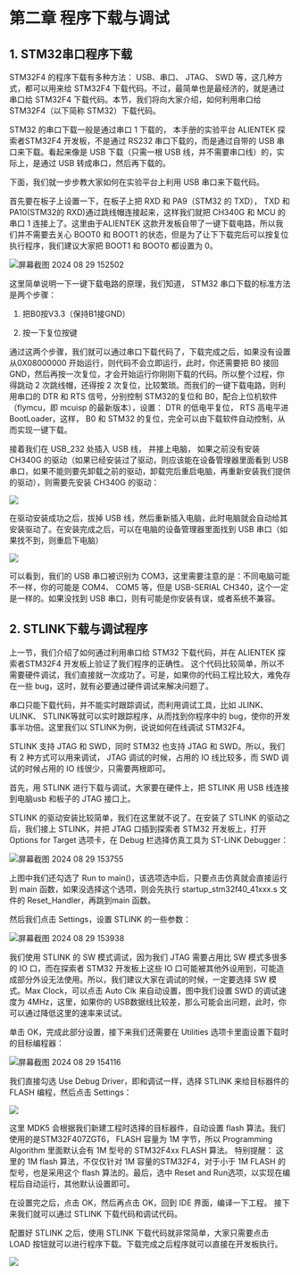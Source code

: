 # 第二章 程序下载与调试

## 1. STM32串口程序下载

STM32F4 的程序下载有多种方法： USB、串口、 JTAG、 SWD 等，这几种方式，都可以用来给 STM32F4 下载代码。不过，最简单也是最经济的，就是通过串口给 STM32F4 下载代码。本节，我们将向大家介绍，如何利用串口给 STM32F4（以下简称 STM32）下载代码。

STM32 的串口下载一般是通过串口 1 下载的， 本手册的实验平台 ALIENTEK 探索者STM32F4 开发板，不是通过 RS232 串口下载的，而是通过自带的 USB 串口来下载。看起来像是 USB 下载（只需一根 USB 线，并不需要串口线）的，实际上，是通过 USB 转成串口，然后再下载的。

下面，我们就一步步教大家如何在实验平台上利用 USB 串口来下载代码。

首先要在板子上设置一下，在板子上把 RXD 和 PA9（STM32 的 TXD）， TXD 和 PA10(STM32的 RXD)通过跳线帽连接起来，这样我们就把 CH340G 和 MCU 的串口 1 连接上了。这里由于ALIENTEK 这款开发板自带了一键下载电路，所以我们并不需要去关心 BOOT0 和 BOOT1 的状态，但是为了让下下载完后可以按复位执行程序，我们建议大家把 BOOT1 和 BOOT0 都设置为 0。

![屏幕截图 2024 08 29 152502](https://img.picgo.net/2024/08/29/-2024-08-29-15250266a88901cd4eabeb.png)

这里简单说明一下一键下载电路的原理，我们知道， STM32 串口下载的标准方法是两个步骤：

1. 把B0按V3.3（保持B1接GND）

2. 按一下复位按键

通过这两个步骤，我们就可以通过串口下载代码了，下载完成之后，如果没有设置从0X08000000 开始运行，则代码不会立即运行，此时，你还需要把 B0 接回 GND，然后再按一次复位，才会开始运行你刚刚下载的代码。所以整个过程，你得跳动 2 次跳线帽，还得按 2 次复位，比较繁琐。而我们的一键下载电路，则利用串口的 DTR 和 RTS 信号，分别控制 STM32的复位和 B0，配合上位机软件（flymcu，即 mcuisp 的最新版本），设置： DTR 的低电平复位， RTS 高电平进 BootLoader，这样， B0 和 STM32 的复位，完全可以由下载软件自动控制，从而实现一键下载。

接着我们在 USB_232 处插入 USB 线， 并接上电脑， 如果之前没有安装 CH340G 的驱动（如果已经安装过了驱动，则应该能在设备管理器里面看到 USB 串口，如果不能则要先卸载之前的驱动，卸载完后重启电脑，再重新安装我们提供的驱动），则需要先安装 CH340G 的驱动：

![](C:\Users\qiu\AppData\Roaming\marktext\images\2024-08-29-15-28-20-image.png)

在驱动安装成功之后，拔掉 USB 线，然后重新插入电脑，此时电脑就会自动给其安装驱动了。在安装完成之后，可以在电脑的设备管理器里面找到 USB 串口（如果找不到，则重启下电脑）

![](C:\Users\qiu\AppData\Roaming\marktext\images\2024-08-29-15-29-00-image.png)

可以看到，我们的 USB 串口被识别为 COM3，这里需要注意的是：不同电脑可能不一样，你的可能是 COM4、 COM5 等，但是 USB-SERIAL CH340，这个一定是一样的。如果没找到 USB 串口，则有可能是你安装有误，或者系统不兼容。

## 2. STLINK下载与调试程序

上一节，我们介绍了如何通过利用串口给 STM32 下载代码，并在 ALIENTEK 探索者STM32F4 开发板上验证了我们程序的正确性。 这个代码比较简单，所以不需要硬件调试，我们直接就一次成功了。可是，如果你的代码工程比较大，难免存在一些 bug，这时，就有必要通过硬件调试来解决问题了。

串口只能下载代码，并不能实时跟踪调试，而利用调试工具，比如 JLINK、 ULINK、 STLINK等就可以实时跟踪程序，从而找到你程序中的 bug，使你的开发事半功倍。这里我们以 STLINK为例，说说如何在线调试 STM32F4。

STLINK 支持 JTAG 和 SWD，同时 STM32 也支持 JTAG 和 SWD。所以，我们有 2 种方式可以用来调试， JTAG 调试的时候，占用的 IO 线比较多，而 SWD 调试的时候占用的 IO 线很少，只需要两根即可。

首先，用 STLINK 进行下载与调试，大家要在硬件上，把 STLINK 用 USB 线连接到电脑usb 和板子的 JTAG 接口上。

STLINK 的驱动安装比较简单，我们在这里就不说了。在安装了 STLINK 的驱动之后，我们接上 STLINK，并把 JTAG 口插到探索者 STM32 开发板上，打开 Options for Target 选项卡，在 Debug 栏选择仿真工具为 ST-LINK Debugger：

![屏幕截图 2024 08 29 153755](https://img.picgo.net/2024/08/29/-2024-08-29-1537555490eedef9f5f32e.png)

上图中我们还勾选了 Run to main()，该选项选中后，只要点击仿真就会直接运行到 main 函数，如果没选择这个选项，则会先执行 startup_stm32f40_41xxx.s 文件的 Reset_Handler，再跳到main 函数。

然后我们点击 Settings，设置 STLINK 的一些参数：

![屏幕截图 2024 08 29 153938](https://img.picgo.net/2024/08/29/-2024-08-29-153938d6b9297561b46511.png)

我们使用 STLINK 的 SW 模式调试，因为我们 JTAG 需要占用比 SW 模式多很多的 IO 口，而在探索者 STM32 开发板上这些 IO 口可能被其他外设用到，可能造成部分外设无法使用。所以，我们建议大家在调试的时候，一定要选择 SW 模式。Max Clock，可以点击 Auto Clk 来自动设置，图中我们设置 SWD 的调试速度为 4MHz，这里，如果你的 USB数据线比较差，那么可能会出问题，此时，你可以通过降低这里的速率来试试。

单击 OK，完成此部分设置，接下来我们还需要在 Utilities 选项卡里面设置下载时的目标编程器：

![屏幕截图 2024 08 29 154116](https://img.picgo.net/2024/08/29/-2024-08-29-154116d68aa2b2946d3164.png)

我们直接勾选 Use Debug Driver，即和调试一样，选择 STLINK 来给目标器件的 FLASH 编程，然后点击 Settings：

![](C:\Users\qiu\AppData\Roaming\marktext\images\2024-08-29-15-45-13-image.png)

这里 MDK5 会根据我们新建工程时选择的目标器件，自动设置 flash 算法。我们使用的是STM32F407ZGT6， FLASH 容量为 1M 字节，所以 Programming Algorithm 里面默认会有 1M 型号的 STM32F4xx FLASH 算法。 特别提醒： 这里的 1M flash 算法，不仅仅针对 1M 容量的STM32F4，对于小于 1M FLASH 的型号，也是采用这个 flash 算法的。最后，选中 Reset and Run选项，以实现在编程后自动运行，其他默认设置即可。

在设置完之后，点击 OK，然后再点击 OK，回到 IDE 界面，编译一下工程。 接下来我们就可以通过 STLINK 下载代码和调试代码。

配置好 STLINK 之后，使用 STLINK 下载代码就非常简单，大家只需要点击 LOAD 按钮就可以进行程序下载。下载完成之后程序就可以直接在开发板执行。

![](C:\Users\qiu\AppData\Roaming\marktext\images\2024-08-29-15-46-05-image.png)
